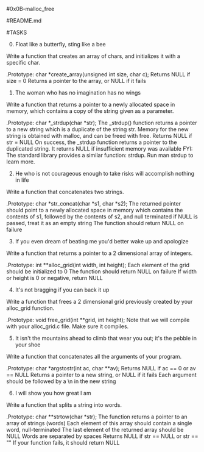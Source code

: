 #0x0B-malloc_free

#README.md

#TASKS

0. Float like a butterfly, sting like a bee

Write a function that creates an array of chars, and initializes it with a specific char.

  .Prototype: char *create_array(unsigned int size, char c);
Returns NULL if size = 0
Returns a pointer to the array, or NULL if it fails


1. The woman who has no imagination has no wings

Write a function that returns a pointer to a newly allocated space in memory, which contains a copy of the string given as a parameter.

  .Prototype: char *_strdup(char *str);
The _strdup() function returns a pointer to a new string which is a duplicate of the string str. Memory for the new string is obtained with malloc, and can be freed with free.
Returns NULL if str = NULL
On success, the _strdup function returns a pointer to the duplicated string. It returns NULL if insufficient memory was available
FYI: The standard library provides a similar function: strdup. Run man strdup to learn more.


2. He who is not courageous enough to take risks will accomplish nothing in life

Write a function that concatenates two strings.

  .Prototype: char *str_concat(char *s1, char *s2);
The returned pointer should point to a newly allocated space in memory which contains the contents of s1, followed by the contents of s2, and null terminated
if NULL is passed, treat it as an empty string
The function should return NULL on failure


3. If you even dream of beating me you'd better wake up and apologize

Write a function that returns a pointer to a 2 dimensional array of integers.

  .Prototype: int **alloc_grid(int width, int height);
Each element of the grid should be initialized to 0
The function should return NULL on failure
If width or height is 0 or negative, return NULL


4. It's not bragging if you can back it up

Write a function that frees a 2 dimensional grid previously created by your alloc_grid function.

  .Prototype: void free_grid(int **grid, int height);
Note that we will compile with your alloc_grid.c file. Make sure it compiles.


5. It isn't the mountains ahead to climb that wear you out; it's the pebble in your shoe

Write a function that concatenates all the arguments of your program.

  .Prototype: char *argstostr(int ac, char **av);
Returns NULL if ac == 0 or av == NULL
Returns a pointer to a new string, or NULL if it fails
Each argument should be followed by a \n in the new string


6. I will show you how great I am

Write a function that splits a string into words.

  .Prototype: char **strtow(char *str);
The function returns a pointer to an array of strings (words)
Each element of this array should contain a single word, null-terminated
The last element of the returned array should be NULL
Words are separated by spaces
Returns NULL if str == NULL or str == ""
If your function fails, it should return NULL
